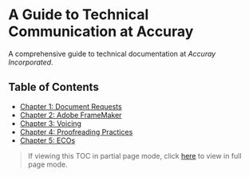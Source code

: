 # A Guide to Technical Communication at Accuray
A comprehensive guide to technical documentation at *Accuray Incorporated*.

## Table of Contents

* [Chapter 1: Document Requests](https://github.com/taddieken95/Accuray_Tech_Comm_Guide/tree/master/Chapter%201:%20Doc%20Requests)
* [Chapter 2: Adobe FrameMaker](https://github.com/taddieken95/Accuray_Tech_Comm_Guide/tree/master/Chapter%202:%20Adobe%20FrameMaker)
* [Chapter 3: Voicing](https://github.com/taddieken95/Accuray_Tech_Comm_Guide/blob/master/Chapter%203:%20Voicing/READme.md)
* [Chapter 4: Proofreading Practices](https://github.com/taddieken95/Accuray_Tech_Comm_Guide/tree/master/Chapter%204:%20Proofreading)
* [Chapter 5: ECOs](https://github.com/taddieken95/Accuray_Tech_Comm_Guide/tree/master/Chapter%205:%20ECOs)

> If viewing this TOC in partial page mode, click [here](https://github.com/taddieken95/Accuray_Tech_Comm_Guide/blob/master/README.md) to view in full page mode.
